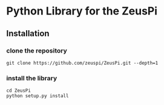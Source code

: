 # Python Library for the ZeusPi

## Installation

### clone the repository

```
git clone https://github.com/zeuspi/ZeusPi.git --depth=1
```

### install the library

```
cd ZeusPi
python setup.py install
```
